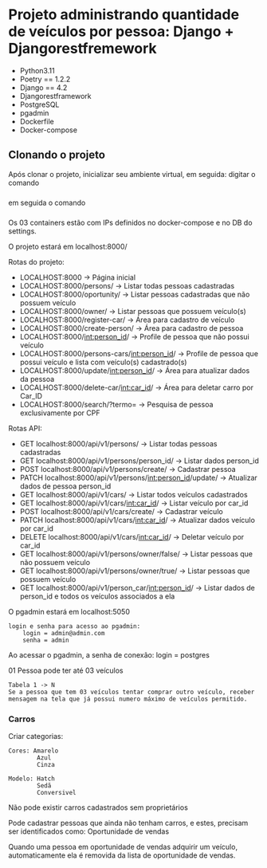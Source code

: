 
# Projeto administrando quantidade de veículos por pessoa: Django + Djangorestfremework


 - Python3.11
 - Poetry == 1.2.2
 - Django == 4.2
 - Djangorestframework
 - PostgreSQL
 - pgadmin
 - Dockerfile
 - Docker-compose

## Clonando o projeto
Após clonar o projeto, inicializar seu ambiente virtual, em seguida:
digitar o comando 
###    <docker compose build>
em seguida o comando
###    <docker compose up>

Os 03 containers estão com IPs definidos no docker-compose e no DB do settings.

O projeto estará em localhost:8000/

Rotas do projeto:
 - LOCALHOST:8000 → Página inicial
 - LOCALHOST:8000/persons/ → Listar todas pessoas cadastradas
 - LOCALHOST:8000/oportunity/ → Listar pessoas cadastradas que não possuem veículo
 - LOCALHOST:8000/owner/ → Listar pessoas que possuem veículo(s)
 - LOCALHOST:8000/register-car/ → Área para cadastro de veículo
 - LOCALHOST:8000/create-person/ → Área para cadastro de pessoa
 - LOCALHOST:8000/<int:person_id>/ → Profile de pessoa que não possui veículo
 - LOCALHOST:8000/persons-cars/<int:person_id>/ → Profile de pessoa que possui veículo e lista com veículo(s) cadastrado(s)
 - LOCALHOST:8000/update/<int:person_id>/ → Área para atualizar dados da pessoa
 - LOCALHOST:8000/delete-car/<int:car_id>/ → Área para deletar carro por Car_ID
 - LOCALHOST:8000/search/?termo= → Pesquisa de pessoa exclusivamente por CPF

Rotas API:
 - GET    localhost:8000/api/v1/persons/ → Listar todas pessoas cadastradas
 - GET    localhost:8000/api/v1/persons/person_id/ → Listar dados person_id
 - POST   localhost:8000/api/v1/persons/create/ → Cadastrar pessoa
 - PATCH  localhost:8000/api/v1/persons/<int:person_id>/update/ → Atualizar dados de pessoa person_id
 - GET    localhost:8000/api/v1/cars/ → Listar todos veículos cadastrados
 - GET    localhost:8000/api/v1/cars/<int:car_id>/ → Listar veículo por car_id
 - POST   localhost:8000/api/v1/cars/create/ → Cadastrar veículo
 - PATCH  localhost:8000/api/v1/cars/<int:car_id>/ → Atualizar dados veículo por car_id
 - DELETE localhost:8000/api/v1/cars/<int:car_id>/ → Deletar veículo por car_id
 - GET    localhost:8000/api/v1/persons/owner/false/ → Listar pessoas que não possuem veículo
 - GET    localhost:8000/api/v1/persons/owner/true/ → Listar pessoas que possuem veículo
 - GET    localhost:8000/api/v1/person_car/<int:person_id>/ → Listar dados de person_id e todos os veículos associados a ela

O pgadmin estará em localhost:5050

    login e senha para acesso ao pgadmin:
        login = admin@admin.com
        senha = admin

Ao acessar o pgadmin, a senha de conexão:
    login = postgres


01 Pessoa pode ter até 03 veículos

    Tabela 1 -> N
    Se a pessoa que tem 03 veículos tentar comprar outro veículo, receber
    mensagem na tela que já possui numero máximo de veículos permitido.

### Carros

Criar categorias:

    Cores: Amarelo
            Azul
            Cinza

    Modelo: Hatch
            Sedã
            Conversivel

Não pode existir carros cadastrados sem proprietários

Pode cadastrar pessoas que ainda não tenham carros, e estes, precisam ser
identificados como: Oportunidade de vendas

Quando uma pessoa em oportunidade de vendas adquirir um veículo, 
automaticamente ela é removida da lista de oportunidade de vendas.
